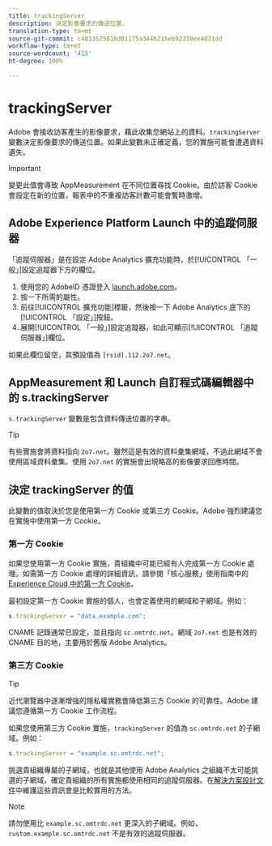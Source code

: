 ```yaml
---
title: trackingServer
description: 決定影像要求的傳送位置。
translation-type: tm+mt
source-git-commit: c4833525816d81175a3446215eb92310ee4021dd
workflow-type: tm+mt
source-wordcount: '415'
ht-degree: 100%

---
```



# trackingServer

Adobe 會接收訪客產生的影像要求，藉此收集您網站上的資料。`trackingServer` 變數決定影像要求的傳送位置。如果此變數未正確定義，您的實施可能會遭遇資料遺失。

>[!IMPORTANT]
>
> 變更此值會導致 AppMeasurement 在不同位置尋找 Cookie。由於訪客 Cookie 會設定在新的位置，報表中的不重複訪客計數可能會暫時激增。

## Adobe Experience Platform Launch 中的追蹤伺服器

「追蹤伺服器」是在設定 Adobe Analytics 擴充功能時，於[!UICONTROL 「一般」]設定追蹤器下方的欄位。

1. 使用您的 AdobeID 憑證登入 [launch.adobe.com](https://launch.adobe.com)。
2. 按一下所需的屬性。
3. 前往[!UICONTROL 擴充功能]標籤，然後按一下 Adobe Analytics 底下的[!UICONTROL 「設定」]按鈕。
4. 展開[!UICONTROL 「一般」]設定追蹤器，如此可顯示[!UICONTROL 「追蹤伺服器」]欄位。

如果此欄位留空，其預設值為 `[rsid].112.2o7.net`。

## AppMeasurement 和 Launch 自訂程式碼編輯器中的 s.trackingServer

`s.trackingServer` 變數是包含資料傳送位置的字串。

>[!TIP]
>
> 有些實施會將資料指向 `2o7.net`。雖然這是有效的資料彙集網域，不過此網域不會使用區域資料彙集。使用 `2o7.net` 的實施會出現略高的影像要求回應時間。

## 決定 trackingServer 的值

此變數的值取決於您是使用第一方 Cookie 或第三方 Cookie。Adobe 強烈建議您在實施中使用第一方 Cookie。

### 第一方 Cookie

如果您使用第一方 Cookie 實施，貴組織中可能已經有人完成第一方 Cookie 處理。如需第一方 Cookie 處理的詳細資訊，請參閱「核心服務」使用指南中的 [Experience Cloud 中的第一方 Cookie](https://docs.adobe.com/content/help/zh-Hant/core-services/interface/ec-cookies/cookies-first-party.html)。

最初設定第一方 Cookie 實施的個人，也會定義使用的網域和子網域。例如：

```js
s.trackingServer = "data.example.com";
```

CNAME 記錄通常已設定，並且指向 `sc.omtrdc.net`。網域 `2o7.net` 也是有效的 CNAME 目的地，主要用於舊版 Adobe Analytics。

### 第三方 Cookie

>[!TIP]
>
>近代瀏覽器中逐漸增強的隱私權實務會降低第三方 Cookie 的可靠性。Adobe 建議您遵循第一方 Cookie 工作流程。

如果您使用第三方 Cookie 實施，`trackingServer` 的值為 `sc.omtrdc.net` 的子網域。例如：

```js
s.trackingServer = "example.sc.omtrdc.net";
```

挑選貴組織專屬的子網域，也就是其他使用 Adobe Analytics 之組織不太可能挑選的子網域。確定貴組織的所有實施都使用相同的追蹤伺服器。在[解決方案設計文件](../../prepare/solution-design.md)中維護這些資訊會是比較實用的方法。

>[!NOTE]
>
> 請勿使用比 `example.sc.omtrdc.net` 更深入的子網域。例如，`custom.example.sc.omtrdc.net` 不是有效的追蹤伺服器。
